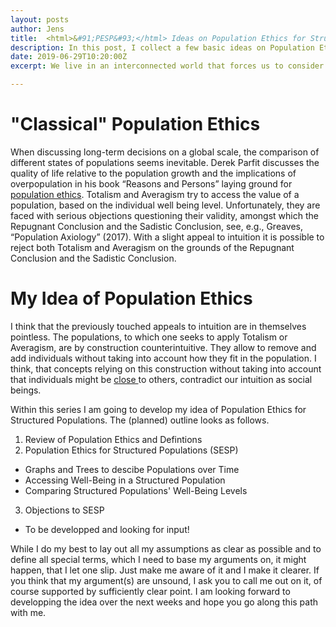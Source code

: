 ```yaml
---
layout: posts
author: Jens
title:  <html>&#91;PESP&#93;</html> Ideas on Population Ethics for Structred Populations
description: In this post, I collect a few basic ideas on Population Ethics for Structred Populations, define the terms and give an outline for the PESP series. 
date: 2019-06-29T10:20:00Z
excerpt: We live in an interconnected world that forces us to consider the implications of our actions not only on a local scale but also, through the ripples they might cause, on a global scale. The <a href ="https://systemsacademy.io/network-paradigm/">Network Paradigm</a> gives an approach to discribe this situation based on the interconnectivity in a system. Even though populations are a prime example for interconnected systems, most concepts around population ethics are based on the idea that a population is just the sum of its parts. I want to challenge that within this series.

---
```


# "Classical" Population Ethics 

When discussing long-term decisions on a global scale, the comparison of different states of populations seems inevitable. Derek Parfit discusses the quality of life relative to the population growth and the implications of overpopulation in his book “Reasons and Persons” laying ground for <a href ="https://plato.stanford.edu/entries/repugnant-conclusion/#AccImpSatPopEth">population ethics</a>. Totalism and Averagism try to access the value of a population, based on the individual well being level. Unfortunately, they are faced with serious objections questioning their validity, amongst which the Repugnant Conclusion and the Sadistic Conclusion, see, e.g., Greaves, “Population Axiology” (2017). With a slight appeal to intuition it is possible to reject both Totalism and Averagism on the grounds of the Repugnant Conclusion and the Sadistic Conclusion. 


# My Idea of Population Ethics

I think that the previously touched appeals to intuition are in themselves pointless. The populations, to which one seeks to apply Totalism or Averagism, are by construction counterintuitive. They allow to remove and add individuals without taking into account how they fit in the population. I think, that concepts relying on this construction without taking into account that individuals might be <a href ="https://www.vox.com/future-perfect/2019/4/4/18285986/robot-animal-nature-expanding-moral-circle-peter-singer"> close </a> to others, contradict our intuition as social beings. 

Within this series I am going to develop my idea of Population Ethics for Structured Populations. The (planned) outline looks as follows.

 1. Review of Population Ethics and Defintions
 2. Population Ethics for Structured Populations (SESP)
  * Graphs and Trees to descibe Populations over Time
  * Accessing Well-Being in a Structured Population
  * Comparing Structured Populations' Well-Being Levels
 3. Objections to SESP
  * To be developped and looking for input!


While I do my best to lay out all my assumptions as clear as possible and to define all special terms, which I need to base my arguments on, it might happen, that I let one slip. Just make me aware of it and I make it clearer. If you think that my argument(s) are unsound, I ask you to call me out on it, of course supported by sufficiently clear point. 
I am looking forward to developping the idea over the next weeks and hope you go along this path with me.  





